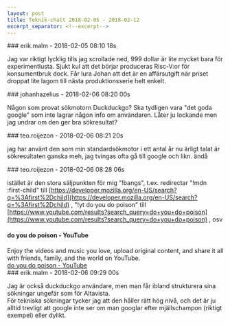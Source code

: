 ```yaml
---
layout: post
title: Teknik-chatt 2018-02-05 - 2018-02-12
excerpt_separator: <!--excerpt-->
---
```

<section class="message" markdown="1">
### erik.malm - 2018-02-05 08:10 18s

Jag var riktigt lycklig tills jag scrollade ned, 999 dollar är lite mycket bara för experimentlusta.
Sjukt kul att det börjar produceras Risc-V:or för konsumentbruk dock. Får lura Johan att det är en affärsutgift när priset droppat lite lagom till nästa produktionsserie helt enkelt.
</section>
<section class="message" markdown="1">
### johanhazelius - 2018-02-06 08:20 00s

Någon som provat sökmotorn Duckduckgo? Ska tydligen vara "det goda google" som inte lagrar någon info om användaren. Låter ju lockande men jag undrar om den ger bra sökresultat?
</section>
<section class="message" markdown="1">
### teo.roijezon - 2018-02-06 08:21 20s

jag har använt den som min standardsökmotor i ett antal år nu
ärligt talat är sökresultaten ganska meh, jag tvingas ofta gå till google och likn. ändå
</section>
<section class="message" markdown="1">
### teo.roijezon - 2018-02-06 08:28 06s

istället är den stora säljpunkten för mig "!bangs", t.ex. redirectar "!mdn :first-child" till [https://developer.mozilla.org/en-US/search?q=%3Afirst%2Dchild](https://developer.mozilla.org/en-US/search?q=%3Afirst%2Dchild) , "!yt do you do poison" till [https://www.youtube.com/results?search_query=do+you+do+poison](https://www.youtube.com/results?search_query=do+you+do+poison) , osv

<div class="attachment"><h4>do you do poison - YouTube</h4><div class="text">Enjoy the videos and music you love, upload original content, and share it all with friends, family, and the world on YouTube.</div>
<a href="https://www.youtube.com/results?search_query=do+you+do+poison">do you do poison - YouTube</a></div>
    
</section>
<section class="message" markdown="1">
### erik.malm - 2018-02-06 09:29 00s

Jag är också duckduckgo användare, men man får ibland strukturera sina sökningar ungefär som för Altavista.  
För tekniska sökningar tycker jag att den håller rätt hög nivå, och det är ju alltid trevligt att google inte ser om man googlar efter mjällschampon (riktigt exempel) eller dylikt.

<!--excerpt-->
</section>